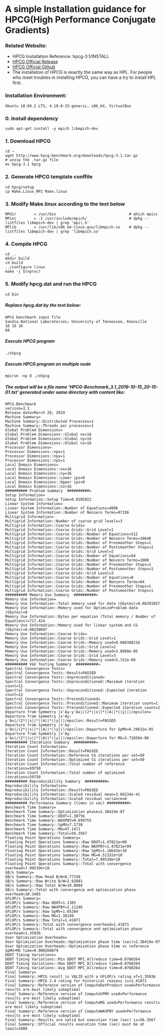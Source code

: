 # A simple Installation guidance for HPCG(High Performance Conjugate Gradients)

### Related Website:
* HPCG Installation Reference: hpcg-3.1/INSTALL
* [HPCG Official Release](https://www.hpcg-benchmark.org/index.html)
* [HPCG Official Github](https://github.com/hpcg-benchmark/hpcg/)
* The installation of HPCG is exactly the same way as HPL. For people who meet troubles in installing HPCG, you can have a try to install HPL first.

### Installation Environment:
    Ubuntu 18.04.2 LTS, 4.18.0-15-generic, x86_64, VirtualBox

### 0. Install dependency
    sudo apt-get install -y mpich libmpich-dev

### 1. Download HPCG
    cd ~
    wget http://www.hpcg-benchmark.org/downloads/hpcg-3.1.tar.gz
    # unzip the .tar.gz file
    mv hpcg-3.1 hpcg

### 2. Generate HPCG template conffile
    cd hpcg/setup
    cp Make.Linux_MPI Make.linux

### 3. Modify Make.linux according to the text below
    MPdir        = /usr/bin                                 # which mpicc
    MPinc        = -I /usr/include/mpich/                   # dpkg --listfiles libmpich-dev | grep 'mpi\.h'
    MPlib        = /usr/lib/x86_64-linux-gnu/libmpich.so    # dpkg --listfiles libmpich-dev | grep 'libmpich.so'

### 4. Compile HPCG
    cd ..
    mkdir build
    cd build
    ../configure linux
    make -j $(nproc)

### 5. Modify hpcg.dat and run the HPCG
    cd bin

##### Replace hpcg.dat by the text below:
	HPCG benchmark input file
	Sandia National Laboratories; University of Tennessee, Knoxville
	16 16 16
	60
##### Execute HPCG program
    ./xhpcg

##### Execute HPCG program on multiple node
    mpirun -np 8 ./xhpcg

##### The output will be a file name 'HPCG-Benchmark_3.1_2019-10-15_20-15-01.txt' generated under same directory with content like:
	HPCG-Benchmark
	version=3.1
	Release date=March 28, 2019
	Machine Summary=
	Machine Summary::Distributed Processes=1
	Machine Summary::Threads per processes=1
	Global Problem Dimensions=
	Global Problem Dimensions::Global nx=16
	Global Problem Dimensions::Global ny=16
	Global Problem Dimensions::Global nz=16
	Processor Dimensions=
	Processor Dimensions::npx=1
	Processor Dimensions::npy=1
	Processor Dimensions::npz=1
	Local Domain Dimensions=
	Local Domain Dimensions::nx=16
	Local Domain Dimensions::ny=16
	Local Domain Dimensions::Lower ipz=0
	Local Domain Dimensions::Upper ipz=0
	Local Domain Dimensions::nz=16
	########## Problem Summary  ##########=
	Setup Information=
	Setup Information::Setup Time=0.0205922
	Linear System Information=
	Linear System Information::Number of Equations=4096
	Linear System Information::Number of Nonzero Terms=97336
	Multigrid Information=
	Multigrid Information::Number of coarse grid levels=3
	Multigrid Information::Coarse Grids=
	Multigrid Information::Coarse Grids::Grid Level=1
	Multigrid Information::Coarse Grids::Number of Equations=512
	Multigrid Information::Coarse Grids::Number of Nonzero Terms=10648
	Multigrid Information::Coarse Grids::Number of Presmoother Steps=1
	Multigrid Information::Coarse Grids::Number of Postsmoother Steps=1
	Multigrid Information::Coarse Grids::Grid Level=2
	Multigrid Information::Coarse Grids::Number of Equations=64
	Multigrid Information::Coarse Grids::Number of Nonzero Terms=1000
	Multigrid Information::Coarse Grids::Number of Presmoother Steps=1
	Multigrid Information::Coarse Grids::Number of Postsmoother Steps=1
	Multigrid Information::Coarse Grids::Grid Level=3
	Multigrid Information::Coarse Grids::Number of Equations=8
	Multigrid Information::Coarse Grids::Number of Nonzero Terms=64
	Multigrid Information::Coarse Grids::Number of Presmoother Steps=1
	Multigrid Information::Coarse Grids::Number of Postsmoother Steps=1
	########## Memory Use Summary  ##########=
	Memory Use Information=
	Memory Use Information::Total memory used for data (Gbytes)=0.00293857
	Memory Use Information::Memory used for OptimizeProblem data (Gbytes)=0
	Memory Use Information::Bytes per equation (Total memory / Number of Equations)=717.424
	Memory Use Information::Memory used for linear system and CG (Gbytes)=0.00258607
	Memory Use Information::Coarse Grids=
	Memory Use Information::Coarse Grids::Grid Level=1
	Memory Use Information::Coarse Grids::Memory used=0.000308216
	Memory Use Information::Coarse Grids::Grid Level=2
	Memory Use Information::Coarse Grids::Memory used=3.8968e-05
	Memory Use Information::Coarse Grids::Grid Level=3
	Memory Use Information::Coarse Grids::Memory used=5.312e-06
	########## V&V Testing Summary  ##########=
	Spectral Convergence Tests=
	Spectral Convergence Tests::Result=PASSED
	Spectral Convergence Tests::Unpreconditioned=
	Spectral Convergence Tests::Unpreconditioned::Maximum iteration count=11
	Spectral Convergence Tests::Unpreconditioned::Expected iteration count=12
	Spectral Convergence Tests::Preconditioned=
	Spectral Convergence Tests::Preconditioned::Maximum iteration count=1
	Spectral Convergence Tests::Preconditioned::Expected iteration count=2
	Departure from Symmetry |x'Ay-y'Ax|/(2*||x||*||A||*||y||)/epsilon=
	Departure from Symmetry |x'Ay-y'Ax|/(2*||x||*||A||*||y||)/epsilon::Result=PASSED
	Departure from Symmetry |x'Ay-y'Ax|/(2*||x||*||A||*||y||)/epsilon::Departure for SpMV=6.29632e-05
	Departure from Symmetry |x'Ay-y'Ax|/(2*||x||*||A||*||y||)/epsilon::Departure for MG=3.71658e-06
	########## Iterations Summary  ##########=
	Iteration Count Information=
	Iteration Count Information::Result=PASSED
	Iteration Count Information::Reference CG iterations per set=50
	Iteration Count Information::Optimized CG iterations per set=50
	Iteration Count Information::Total number of reference iterations=59750
	Iteration Count Information::Total number of optimized iterations=59750
	########## Reproducibility Summary  ##########=
	Reproducibility Information=
	Reproducibility Information::Result=PASSED
	Reproducibility Information::Scaled residual mean=3.66234e-41
	Reproducibility Information::Scaled residual variance=0
	########## Performance Summary (times in sec) ##########=
	Benchmark Time Summary=
	Benchmark Time Summary::Optimization phase=2.38419e-07
	Benchmark Time Summary::DDOT=1.30756
	Benchmark Time Summary::WAXPBY=0.699755
	Benchmark Time Summary::SpMV=7.1738
	Benchmark Time Summary::MG=47.1471
	Benchmark Time Summary::Total=56.3567
	Floating Point Operations Summary=
	Floating Point Operations Summary::Raw DDOT=1.47821e+09
	Floating Point Operations Summary::Raw WAXPBY=1.47821e+09
	Floating Point Operations Summary::Raw SpMV=1.18643e+10
	Floating Point Operations Summary::Raw MG=6.51332e+10
	Floating Point Operations Summary::Total=7.99539e+10
	Floating Point Operations Summary::Total with convergence overhead=7.99539e+10
	GB/s Summary=
	GB/s Summary::Raw Read B/W=8.77158
	GB/s Summary::Raw Write B/W=2.02881
	GB/s Summary::Raw Total B/W=10.8004
	GB/s Summary::Total with convergence and optimization phase overhead=10.3485
	GFLOP/s Summary=
	GFLOP/s Summary::Raw DDOT=1.1305
	GFLOP/s Summary::Raw WAXPBY=2.11246
	GFLOP/s Summary::Raw SpMV=1.65384
	GFLOP/s Summary::Raw MG=1.38149
	GFLOP/s Summary::Raw Total=1.41871
	GFLOP/s Summary::Total with convergence overhead=1.41871
	GFLOP/s Summary::Total with convergence and optimization phase overhead=1.35936
	User Optimization Overheads=
	User Optimization Overheads::Optimization phase time (sec)=2.38419e-07
	User Optimization Overheads::Optimization phase time vs reference SpMV+MG time=0.000260879
	DDOT Timing Variations=
	DDOT Timing Variations::Min DDOT MPI_Allreduce time=0.0760264
	DDOT Timing Variations::Max DDOT MPI_Allreduce time=0.0760264
	DDOT Timing Variations::Avg DDOT MPI_Allreduce time=0.0760264
	Final Summary=
	Final Summary::HPCG result is VALID with a GFLOP/s rating of=1.35936
	Final Summary::HPCG 2.4 rating for historical reasons is=1.41871
	Final Summary::Reference version of ComputeDotProduct used=Performance results are most likely suboptimal
	Final Summary::Reference version of ComputeSPMV used=Performance results are most likely suboptimal
	Final Summary::Reference version of ComputeMG used=Performance results are most likely suboptimal
	Final Summary::Reference version of ComputeWAXPBY used=Performance results are most likely suboptimal
	Final Summary::Results are valid but execution time (sec) is=56.3567
	Final Summary::Official results execution time (sec) must be at least=1800	
